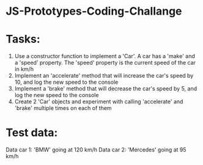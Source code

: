 # JS-Prototypes-Coding-Challange
# Tasks:
1. Use a constructor function to implement a 'Car'. A car has a 'make' and a 
'speed' property. The 'speed' property is the current speed of the car in 
km/h
2. Implement an 'accelerate' method that will increase the car's speed by 10, 
and log the new speed to the console
3. Implement a 'brake' method that will decrease the car's speed by 5, and log 
the new speed to the console
4. Create 2 'Car' objects and experiment with calling 'accelerate' and 
'brake' multiple times on each of them

# Test data:
Data car 1: 'BMW' going at 120 km/h
Data car 2: 'Mercedes' going at 95 km/h
